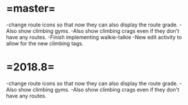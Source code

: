 =master=
========
-change route icons so that now they can also display the route grade.
-Also show climbing gyms.
-Also show climbing crags even if they don't have any routes.
-Finish implementing walkie-talkie
-New edit activity to allow for the new climbing tags.

=2018.8=
========
-change route icons so that now they can also display the route grade.
-Also show climbing gyms.
-Also show climbing crags even if they don't have any routes.
